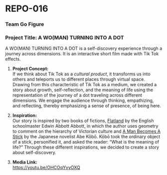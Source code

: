 # REPO-016

### Team Go Figure
### Project Title: A WO(MAN) TURNING INTO A DOT
A WO(MAN) TURNING INTO A DOT is a self-discovery experience through a journey across dimensions. It is an interactive short film made with Tik Tok effects.

1. <b>Project Concept:</b> <br />
If we think about Tik Tok as a *cultural product*, it transforms us into others and teleports us to different places through virtual space. Drawing from this characteristic of Tik Tok as a medium, we created a story about growth, self-reflection, and the meaning of life using the representation of the journey of a dot traveling across different dimensions. 
We engage the audience through thinking, empathizing, and reflecting, thereby emphasizing a sense of presence, of being here.

1. <b>Inspiration:</b> <br />
Our story is inspired by two books of fictions, [Flatland](https://en.wikipedia.org/wiki/Flatland) by the English schoolmaster Edwin Abbott Abbott, in which the author uses geometry to comment on the hierarchy of Victorian culture and [A Man Becomes A Stick](https://www.encyclopedia.com/arts/educational-magazines/man-who-turned-stick#:~:text=In%20Abe's%20metaphor%2C%20the%20rigidity,of%20their%20%E2%80%9Cfake%20dreams.%E2%80%9D) by the Japanese novelist Abe Kōbō. Kōbō took the ordinary object of a stick, personified it, and asked the reader: “What is the meaning of life?” Through these different inspirations, we decided to create a story about self-discovery.

1. <b>Media Link:</b> <br />
https://youtu.be/OHCOqYvyOXQ
